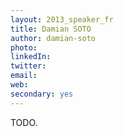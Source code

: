 ```yaml
---
layout: 2013_speaker_fr
title: Damian SOTO
author: damian-soto
photo: 
linkedIn: 
twitter: 
email: 
web: 
secondary: yes
---
```


TODO.